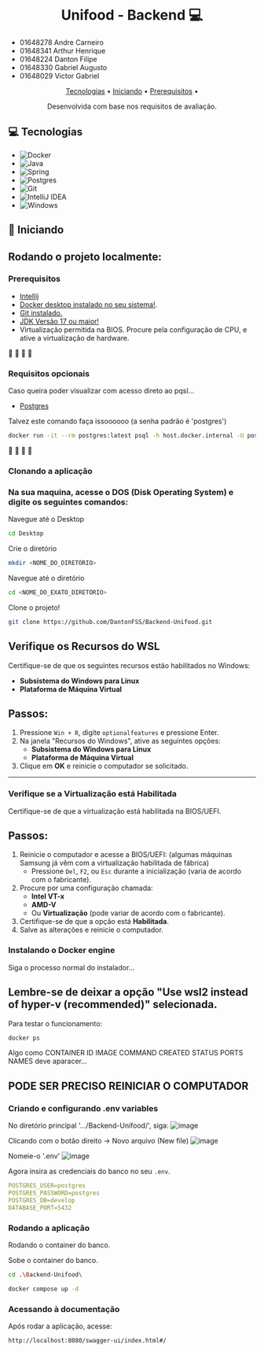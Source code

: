 
<h1 align="center" style="font-weight: bold;"> Unifood - Backend 💻</h1>

- 01648278 Andre Carneiro
- 01648341 Arthur Henrique
- 01648224 Danton Filipe
- 01648330 Gabriel Augusto
- 01648029 Victor Gabriel

<p align="center">
 <a href="#tech">Tecnologias</a> • 
 <a href="#started">Iniciando</a> • 
 <a href="#routes">Prerequisitos</a> •
</p>

<p align="center">
    Desenvolvida com base nos requisitos de avaliação.
</p>

<h2 id="technologies">💻 Tecnologias </h2>

<p align="center">
 
- ![Docker](https://img.shields.io/badge/docker-%230db7ed.svg?style=for-the-badge&logo=docker&logoColor=white)
- ![Java](https://img.shields.io/badge/java-%23ED8B00.svg?style=for-the-badge&logo=openjdk&logoColor=white)
- ![Spring](https://img.shields.io/badge/spring-%236DB33F.svg?style=for-the-badge&logo=spring&logoColor=white)
- ![Postgres](https://img.shields.io/badge/postgres-%23316192.svg?style=for-the-badge&logo=postgresql&logoColor=white)
- ![Git](https://img.shields.io/badge/git-%23F05033.svg?style=for-the-badge&logo=git&logoColor=white)
- ![IntelliJ IDEA](https://img.shields.io/badge/IntelliJIDEA-000000.svg?style=for-the-badge&logo=intellij-idea&logoColor=white)
- ![Windows](https://img.shields.io/badge/Windows-0078D6?style=for-the-badge&logo=windows&logoColor=white)
</p>

<h2 id="started">🚀 Iniciando</h2>

## Rodando o projeto localmente:

<h3>Prerequisitos</h3>

- [Intellij](https://www.jetbrains.com/pt-br/idea/download/?section=windows)
- [Docker desktop instalado no seu sistema!](https://docs.docker.com/get-started/get-docker/).
- [Git instalado.](https://git-scm.com/downloads)
- [JDK Versão 17 ou maior!](https://www.oracle.com/java/technologies/javase/jdk17-archive-downloads.html)
- Virtualização permitida na BIOS. Procure pela configuração de CPU, e ative a virtualização de hardware.


:construction: :construction: :construction: :construction:
<h3>Requisitos opcionais</h3>
Caso queira poder visualizar com acesso direto ao pqsl...

- [Postgres](https://www.enterprisedb.com/downloads/postgres-postgresql-downloads)

Talvez este comando faça issoooooo 
(a senha padrão é 'postgres')
```bash
docker run -it --rm postgres:latest psql -h host.docker.internal -U postgres -d postgres
```
:construction: :construction: :construction: :construction:

<h3> Clonando a aplicação </h3>

### Na sua maquina, acesse o DOS (Disk Operating System) e digite os seguintes comandos:

Navegue até o Desktop
```bash
cd Desktop
```
Crie o diretório
```bash
mkdir <NOME_DO_DIRETÓRIO>
```
Navegue até o diretório
```bash
cd <NOME_DO_EXATO_DIRETÓRIO>
```
Clone o projeto!
```bash
git clone https://github.com/DantonFSS/Backend-Unifood.git
```


## Verifique os Recursos do WSL
Certifique-se de que os seguintes recursos estão habilitados no Windows:
- **Subsistema do Windows para Linux**
- **Plataforma de Máquina Virtual**

## Passos:
1. Pressione `Win + R`, digite `optionalfeatures` e pressione Enter.
2. Na janela "Recursos do Windows", ative as seguintes opções:
   - **Subsistema do Windows para Linux**
   - **Plataforma de Máquina Virtual**
3. Clique em **OK** e reinicie o computador se solicitado.

---

### Verifique se a Virtualização está Habilitada
Certifique-se de que a virtualização está habilitada na BIOS/UEFI.

## Passos:
1. Reinicie o computador e acesse a BIOS/UEFI: (algumas máquinas Samsung já vêm com a virtualização habilitada de fábrica)
   - Pressione `Del`, `F2`, ou `Esc` durante a inicialização (varia de acordo com o fabricante).
2. Procure por uma configuração chamada:
   - **Intel VT-x**
   - **AMD-V**
   - Ou **Virtualização** (pode variar de acordo com o fabricante).
3. Certifique-se de que a opção está **Habilitada**.
4. Salve as alterações e reinicie o computador.


<h3>Instalando o Docker engine</h3>

Siga o processo normal do instalador...

## Lembre-se de deixar a opção "Use wsl2 instead of hyper-v (recommended)" selecionada.

Para testar o funcionamento:
```bash
docker ps
```
Algo como 
CONTAINER ID   IMAGE      COMMAND                  CREATED      STATUS       PORTS                                       NAMES
deve aparacer...

## PODE SER PRECISO REINICIAR O COMPUTADOR

<h3>Criando e configurando .env variables</h2>

No diretório principal '.../Backend-Unifood/', siga:
![image](https://github.com/user-attachments/assets/c03659a3-d3ac-4e1b-9644-76de7370076b)

Clicando com o botão direito -> Novo arquivo (New file)
![image](https://github.com/user-attachments/assets/31e55bae-c5f1-4d8d-ad79-7f5b5a84e6c1)

Nomeie-o '.env'
![image](https://github.com/user-attachments/assets/3acd02c4-b030-4bf8-8e38-04e02342c8cd)

Agora insira as credenciais do banco no seu `.env`.
```yaml
POSTGRES_USER=postgres
POSTGRES_PASSWORD=postgres
POSTGRES_DB=develop
DATABASE_PORT=5432
```

<h3>Rodando a aplicação</h3>
Rodando o container do banco.

Sobe o container do banco.
```bash
cd .\Backend-Unifood\
```

```bash
docker compose up -d
```

<h3>Acessando à documentação </h3>
Após rodar a aplicação, acesse:


```bash
http://localhost:8080/swagger-ui/index.html#/
```
